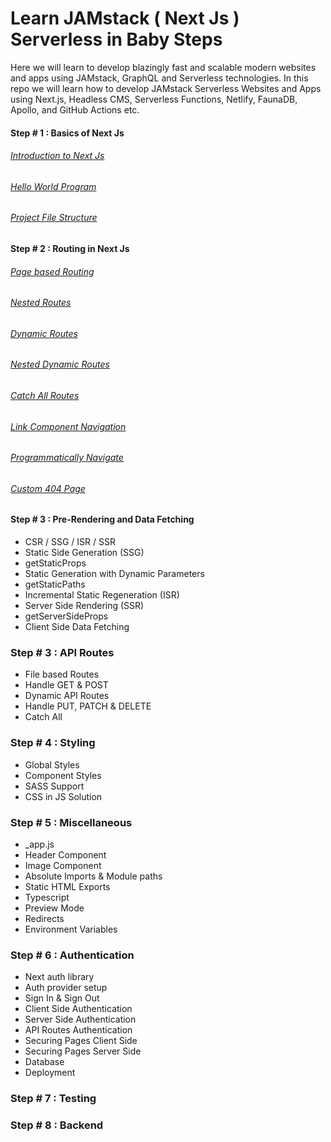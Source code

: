 # Learn JAMstack ( Next Js ) Serverless in Baby Steps

Here we will learn to develop blazingly fast and scalable modern websites and apps using JAMstack, GraphQL and Serverless technologies. In this repo we will learn how to develop JAMstack Serverless Websites and Apps using Next.js, Headless CMS, Serverless Functions, Netlify, FaunaDB, Apollo, and GitHub Actions etc.

#### Step # 1 : Basics of Next Js

###### [Introduction to Next Js](https://youtu.be/9P8mASSREYM)

###### [Hello World Program](https://youtu.be/RY6B7JSBRRg)

###### [Project File Structure](https://youtu.be/e-3UPyuOCq0)

#### Step # 2 : Routing in Next Js

###### [Page based Routing](https://youtu.be/hvYKrqnY8LM)

###### [Nested Routes](https://youtu.be/f-6GAntaum4)

###### [Dynamic Routes](https://youtu.be/Ql5kyJaYbls)
  
###### [Nested Dynamic Routes](https://youtu.be/nfAxNTmme64)
  
###### [Catch All Routes](https://youtu.be/ZHn726VDoIY)

###### [Link Component Navigation](https://youtu.be/sigcnKAPddM)
  
###### [Programmatically Navigate](https://youtu.be/8jhLvnm7fmE)
  
###### [Custom 404 Page](https://youtu.be/vpSDQawRpEk)

#### Step # 3 : Pre-Rendering and Data Fetching

<ul>
  <li>CSR / SSG / ISR / SSR</li>
  <li>Static Side Generation (SSG)</li>
  <li>getStaticProps</li>
  <li>Static Generation with Dynamic Parameters</li>
  <li>getStaticPaths</li>
  <li>Incremental Static Regeneration (ISR)</li>
  <li>Server Side Rendering (SSR)</li>
  <li>getServerSideProps</li>
  <li>Client Side Data Fetching</li>
</ul>

### Step # 3 : API Routes

<ul>
  <li>File based Routes</li>
  <li>Handle GET & POST</li>
  <li>Dynamic API Routes</li>
  <li>Handle PUT, PATCH & DELETE</li>
  <li>Catch All</li>
</ul>

### Step # 4 : Styling

<ul>
  <li>Global Styles</li>
  <li>Component Styles</li>
  <li>SASS Support</li>
  <li>CSS in JS Solution</li>
</ul>

### Step # 5 : Miscellaneous

<ul>
  <li>_app.js</li>
  <li>Header Component</li>
  <li>Image Component</li>
  <li>Absolute Imports & Module paths</li>
  <li>Static HTML Exports</li>
  <li>Typescript</li>
  <li>Preview Mode</li>
  <li>Redirects</li>
  <li>Environment Variables</li>
</ul>

### Step # 6 : Authentication

<ul>
  <li>Next auth library</li>
  <li>Auth provider setup</li>
  <li>Sign In & Sign Out</li>
  <li>Client Side Authentication</li>
  <li>Server Side Authentication</li>
  <li>API Routes Authentication</li>
  <li>Securing Pages Client Side</li>
  <li>Securing Pages Server Side</li>
  <li>Database</li>
  <li>Deployment</li>
</ul>

### Step # 7 : Testing

### Step # 8 : Backend
